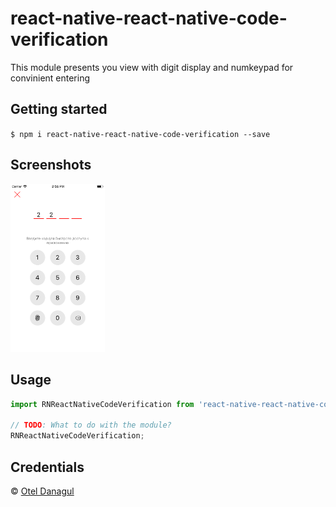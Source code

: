 
# react-native-react-native-code-verification
This module presents you view with digit display and numkeypad for convinient entering

## Getting started

`$ npm i react-native-react-native-code-verification --save`


## Screenshots
<img src="/screenshots/second.png?raw=true" width="30%"> 

## Usage
```javascript
import RNReactNativeCodeVerification from 'react-native-react-native-code-verification';

// TODO: What to do with the module?
RNReactNativeCodeVerification;
```
## Credentials
© [Otel Danagul](https://github.com/danchokobo)
